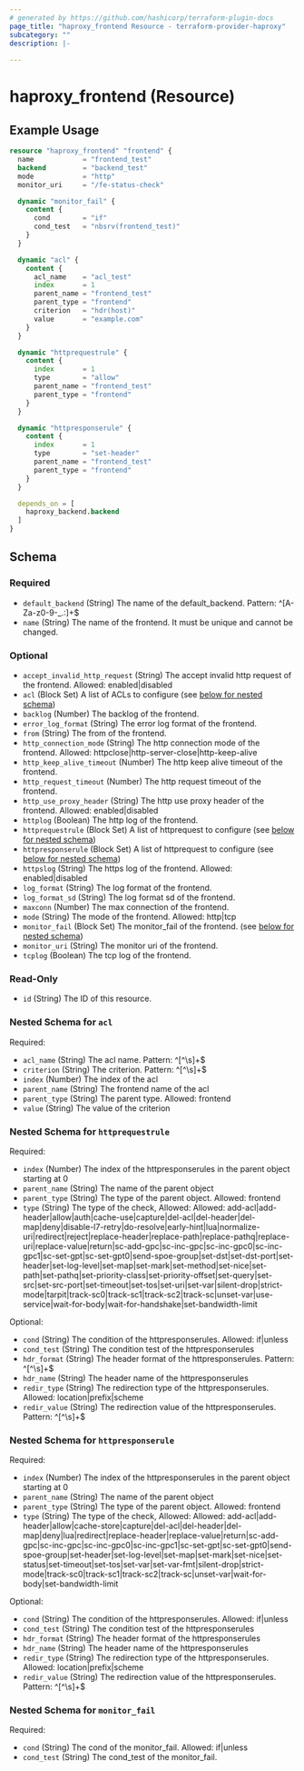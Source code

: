 ```yaml
---
# generated by https://github.com/hashicorp/terraform-plugin-docs
page_title: "haproxy_frontend Resource - terraform-provider-haproxy"
subcategory: ""
description: |-
  
---
```


# haproxy_frontend (Resource)



## Example Usage

```terraform
resource "haproxy_frontend" "frontend" {
  name            = "frontend_test"
  backend         = "backend_test"
  mode            = "http"
  monitor_uri     = "/fe-status-check"

  dynamic "monitor_fail" {
    content {
      cond        = "if"
      cond_test   = "nbsrv(frontend_test)"
    }
  }

  dynamic "acl" {
    content {
      acl_name    = "acl_test"
      index       = 1
      parent_name = "frontend_test"
      parent_type = "frontend"
      criterion   = "hdr(host)"
      value       = "example.com"
    }
  }

  dynamic "httprequestrule" {
    content {
      index       = 1
      type        = "allow"
      parent_name = "frontend_test"
      parent_type = "frontend"
    }
  }

  dynamic "httpresponserule" {
    content {
      index       = 1
      type        = "set-header"
      parent_name = "frontend_test"
      parent_type = "frontend"
    }
  }

  depends_on = [
    haproxy_backend.backend
  ]
}
```

<!-- schema generated by tfplugindocs -->
## Schema

### Required

- `default_backend` (String) The name of the default_backend. Pattern: ^[A-Za-z0-9-_.:]+$
- `name` (String) The name of the frontend. It must be unique and cannot be changed.

### Optional

- `accept_invalid_http_request` (String) The accept invalid http request of the frontend. Allowed: enabled|disabled
- `acl` (Block Set) A list of ACLs to configure (see [below for nested schema](#nestedblock--acl))
- `backlog` (Number) The backlog of the frontend.
- `error_log_format` (String) The error log format of the frontend.
- `from` (String) The from of the frontend.
- `http_connection_mode` (String) The http connection mode of the frontend. Allowed: httpclose|http-server-close|http-keep-alive
- `http_keep_alive_timeout` (Number) The http keep alive timeout of the frontend.
- `http_request_timeout` (Number) The http request timeout of the frontend.
- `http_use_proxy_header` (String) The http use proxy header of the frontend. Allowed: enabled|disabled
- `httplog` (Boolean) The http log of the frontend.
- `httprequestrule` (Block Set) A list of httprequest to configure (see [below for nested schema](#nestedblock--httprequestrule))
- `httpresponserule` (Block Set) A list of httprequest to configure (see [below for nested schema](#nestedblock--httpresponserule))
- `httpslog` (String) The https log of the frontend. Allowed: enabled|disabled
- `log_format` (String) The log format of the frontend.
- `log_format_sd` (String) The log format sd of the frontend.
- `maxconn` (Number) The max connection of the frontend.
- `mode` (String) The mode of the frontend. Allowed: http|tcp
- `monitor_fail` (Block Set) The monitor_fail of the frontend. (see [below for nested schema](#nestedblock--monitor_fail))
- `monitor_uri` (String) The monitor uri of the frontend.
- `tcplog` (Boolean) The tcp log of the frontend.

### Read-Only

- `id` (String) The ID of this resource.

<a id="nestedblock--acl"></a>
### Nested Schema for `acl`

Required:

- `acl_name` (String) The acl name. Pattern: ^[^\s]+$
- `criterion` (String) The criterion. Pattern: ^[^\s]+$
- `index` (Number) The index of the acl
- `parent_name` (String) The frontend name of the acl
- `parent_type` (String) The parent type. Allowed: frontend
- `value` (String) The value of the criterion


<a id="nestedblock--httprequestrule"></a>
### Nested Schema for `httprequestrule`

Required:

- `index` (Number) The index of the httpresponserules in the parent object starting at 0
- `parent_name` (String) The name of the parent object
- `parent_type` (String) The type of the parent object. Allowed: frontend
- `type` (String) The type of the check, Allowed: Allowed: add-acl|add-header|allow|auth|cache-use|capture|del-acl|del-header|del-map|deny|disable-l7-retry|do-resolve|early-hint|lua|normalize-uri|redirect|reject|replace-header|replace-path|replace-pathq|replace-uri|replace-value|return|sc-add-gpc|sc-inc-gpc|sc-inc-gpc0|sc-inc-gpc1|sc-set-gpt|sc-set-gpt0|send-spoe-group|set-dst|set-dst-port|set-header|set-log-level|set-map|set-mark|set-method|set-nice|set-path|set-pathq|set-priority-class|set-priority-offset|set-query|set-src|set-src-port|set-timeout|set-tos|set-uri|set-var|silent-drop|strict-mode|tarpit|track-sc0|track-sc1|track-sc2|track-sc|unset-var|use-service|wait-for-body|wait-for-handshake|set-bandwidth-limit

Optional:

- `cond` (String) The condition of the httpresponserules. Allowed: if|unless
- `cond_test` (String) The condition test of the httpresponserules
- `hdr_format` (String) The header format of the httpresponserules. Pattern: ^[^\s]+$
- `hdr_name` (String) The header name of the httpresponserules
- `redir_type` (String) The redirection type of the httpresponserules. Allowed: location|prefix|scheme
- `redir_value` (String) The redirection value of the httpresponserules. Pattern: ^[^\s]+$


<a id="nestedblock--httpresponserule"></a>
### Nested Schema for `httpresponserule`

Required:

- `index` (Number) The index of the httpresponserules in the parent object starting at 0
- `parent_name` (String) The name of the parent object
- `parent_type` (String) The type of the parent object. Allowed: frontend
- `type` (String) The type of the check, Allowed: Allowed: add-acl|add-header|allow|cache-store|capture|del-acl|del-header|del-map|deny|lua|redirect|replace-header|replace-value|return|sc-add-gpc|sc-inc-gpc|sc-inc-gpc0|sc-inc-gpc1|sc-set-gpt|sc-set-gpt0|send-spoe-group|set-header|set-log-level|set-map|set-mark|set-nice|set-status|set-timeout|set-tos|set-var|set-var-fmt|silent-drop|strict-mode|track-sc0|track-sc1|track-sc2|track-sc|unset-var|wait-for-body|set-bandwidth-limit

Optional:

- `cond` (String) The condition of the httpresponserules. Allowed: if|unless
- `cond_test` (String) The condition test of the httpresponserules
- `hdr_format` (String) The header format of the httpresponserules
- `hdr_name` (String) The header name of the httpresponserules
- `redir_type` (String) The redirection type of the httpresponserules. Allowed: location|prefix|scheme
- `redir_value` (String) The redirection value of the httpresponserules. Pattern: ^[^\s]+$


<a id="nestedblock--monitor_fail"></a>
### Nested Schema for `monitor_fail`

Required:

- `cond` (String) The cond of the monitor_fail. Allowed: if|unless
- `cond_test` (String) The cond_test of the monitor_fail.
